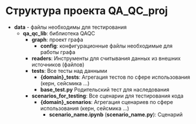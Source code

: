 # Структура проекта QA_QC_proj

- **data** - файлы необходимы для тестирования
    - **qa_qc_lib**: библиотека QAQC
        - **graph**: проект графа
            - **config**: конфигурационные файлы необходимые для работы графа
        - **readers**: Инструменты для считывания данных из внешних источников (файлов) 
        - **tests**: Все тесты над данными
            - **{domain}_tests**: Агрегация тестов по сфере использования (керн, сейсмика ...)
            - **base_test.py** Родительский тест для наследования
        - **scenarios_for_testing**: Все сценарии для тестирования кода
            - **{domain}_scenarios**: Агрегация сценариев по сфере использования (керн, сейсмика ...)
                - **scenario_name.ipynb** (**scenario_name.py**): Сценарий